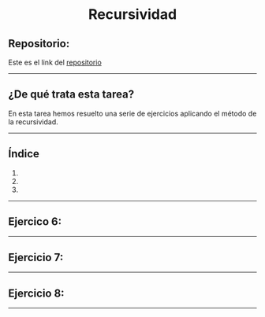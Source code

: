 <h1 align="center">	Recursividad</h1>

<h2>Repositorio:</h2>

Este es el link del [repositorio](https://github.com/albabernal03/Recursividad)

***
<h2>¿De qué trata esta tarea?</h2>

En esta tarea hemos resuelto una serie de ejercicios aplicando el método de la recursividad.

***

## Índice

1.
2.
3.


***


## Ejercico 6:


***


## Ejercicio 7:


***

## Ejercicio 8:


***
